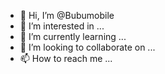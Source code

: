 - 👋 Hi, I’m @Bubumobile
- 👀 I’m interested in ...
- 🌱 I’m currently learning ...
- 💞️ I’m looking to collaborate on ...
- 📫 How to reach me ...

<!---
Bubumobile/Bubumobile is a ✨ special ✨ repository because its `README.md` (this file) appears on your GitHub profile.
You can click the Preview link to take a look at your changes.
--->
